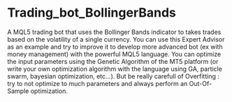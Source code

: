 # Trading_bot_BollingerBands
A MQL5 trading bot that uses the Bollinger Bands indicator to takes trades based on the volatility of a single currency.
You can use this Expert Advisor as an example and try to improve it to develop more advanced bot (ex with money management) with the powerful MQL5 language.
You can optimize the input parameters using the Genetic Algorithm of the MT5 platform (or write your own optimization algorithm with the language using GA, particle swarm, bayesian optimization, etc...).
But be really carefull of Overfitting : try to not optimize to much parameters and always perform an Out-Of-Sample optimization.

